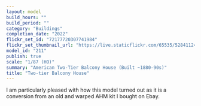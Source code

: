 ```yaml
---
layout: model
build_hours: ""
build_period: ""
category: "Buildings"
completion_date: "2022"
flickr_set_id: "72177720307741984"
flickr_set_thumbnail_url: "https://live.staticflickr.com/65535/52841124045_6ddbb02b98_m.jpg"
model_id: "211"
publish: true
scale: "1/87 (HO)"
summary: "American Two-Tier Balcony House (Built ~1880-90s)"
title: "Two-tier Balcony House"
---
```


I am particularly pleased with how this model turned out as it is a conversion from an old and warped AHM kit I bought on Ebay.
